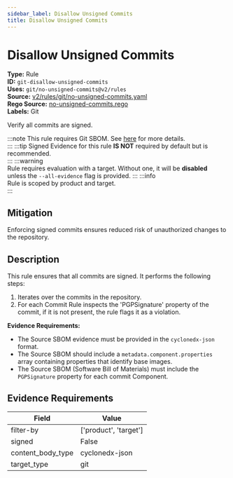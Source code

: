 ```yaml
---
sidebar_label: Disallow Unsigned Commits
title: Disallow Unsigned Commits
---  
```

# Disallow Unsigned Commits  
**Type:** Rule  
**ID:** `git-disallow-unsigned-commits`  
**Uses:** `git/no-unsigned-commits@v2/rules`  
**Source:** [v2/rules/git/no-unsigned-commits.yaml](https://github.com/scribe-public/sample-policies/blob/main/v2/rules/git/no-unsigned-commits.yaml)  
**Rego Source:** [no-unsigned-commits.rego](https://github.com/scribe-public/sample-policies/blob/main/v2/rules/git/no-unsigned-commits.rego)  
**Labels:** Git  

Verify all commits are signed.

:::note 
This rule requires Git SBOM. See [here](https://scribe-security.netlify.app/valint/sbom) for more details.  
::: 
:::tip 
Signed Evidence for this rule **IS NOT** required by default but is recommended.  
::: 
:::warning  
Rule requires evaluation with a target. Without one, it will be **disabled** unless the `--all-evidence` flag is provided.
::: 
:::info  
Rule is scoped by product and target.  
:::  

## Mitigation  
Enforcing signed commits ensures reduced risk of unauthorized changes to the repository.


## Description  
This rule ensures that all commits are signed.
It performs the following steps:

1. Iterates over the commits in the repository.
2. For each Commit Rule inspects the 'PGPSignature' property of the commit, if it is not present, the rule flags it as a violation.

**Evidence Requirements:**
- The Source SBOM evidence must be provided in the `cyclonedx-json` format.
- The Source SBOM should include a `metadata.component.properties` array containing properties that identify base images.
- The Source SBOM (Software Bill of Materials) must include the `PGPSignature` property for each commit Component.


## Evidence Requirements  
| Field | Value |
|-------|-------|
| filter-by | ['product', 'target'] |
| signed | False |
| content_body_type | cyclonedx-json |
| target_type | git |

